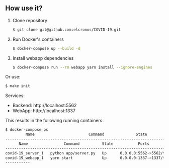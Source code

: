 ## How use it?

1. Clone repository

    ```bash
    $ git clone git@github.com:elcronos/COVID-19.git
    ```

2. Run Docker's containers

   ```bash
   $ docker-compose up --build -d
   ```

3. Install webapp dependencies

    ```bash
    $ docker-compose run --rm webapp yarn install --ignore-engines
    ```

Or use:

   ```bash
   $ make init
   ```

Services: 
- Backend: http://localhost:5562
- WebApp: http://localhost:1337

This results in the following running containers:

```bash
$ docker-compose ps
         Name                        Command              State                      Ports
-------------------------------------------------------------------------------------------------------------
      Name                Command          State           Ports
-------------------------------------------------------------------------
covid-19_server_1   python app/server.py   Up      0.0.0.0:5562->5562/tcp
covid-19_webapp_1   yarn start             Up      0.0.0.0:1337->1337/tcp
-----------
```